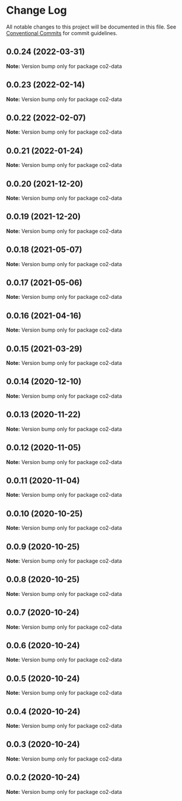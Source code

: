 # Change Log

All notable changes to this project will be documented in this file.
See [Conventional Commits](https://conventionalcommits.org) for commit guidelines.

## 0.0.24 (2022-03-31)

**Note:** Version bump only for package co2-data





## 0.0.23 (2022-02-14)

**Note:** Version bump only for package co2-data





## 0.0.22 (2022-02-07)

**Note:** Version bump only for package co2-data





## 0.0.21 (2022-01-24)

**Note:** Version bump only for package co2-data





## 0.0.20 (2021-12-20)

**Note:** Version bump only for package co2-data





## 0.0.19 (2021-12-20)

**Note:** Version bump only for package co2-data





## 0.0.18 (2021-05-07)

**Note:** Version bump only for package co2-data





## 0.0.17 (2021-05-06)

**Note:** Version bump only for package co2-data





## 0.0.16 (2021-04-16)

**Note:** Version bump only for package co2-data





## 0.0.15 (2021-03-29)

**Note:** Version bump only for package co2-data





## 0.0.14 (2020-12-10)

**Note:** Version bump only for package co2-data





## 0.0.13 (2020-11-22)

**Note:** Version bump only for package co2-data





## 0.0.12 (2020-11-05)

**Note:** Version bump only for package co2-data





## 0.0.11 (2020-11-04)

**Note:** Version bump only for package co2-data





## 0.0.10 (2020-10-25)

**Note:** Version bump only for package co2-data





## 0.0.9 (2020-10-25)

**Note:** Version bump only for package co2-data





## 0.0.8 (2020-10-25)

**Note:** Version bump only for package co2-data





## 0.0.7 (2020-10-24)

**Note:** Version bump only for package co2-data





## 0.0.6 (2020-10-24)

**Note:** Version bump only for package co2-data





## 0.0.5 (2020-10-24)

**Note:** Version bump only for package co2-data





## 0.0.4 (2020-10-24)

**Note:** Version bump only for package co2-data





## 0.0.3 (2020-10-24)

**Note:** Version bump only for package co2-data





## 0.0.2 (2020-10-24)

**Note:** Version bump only for package co2-data
